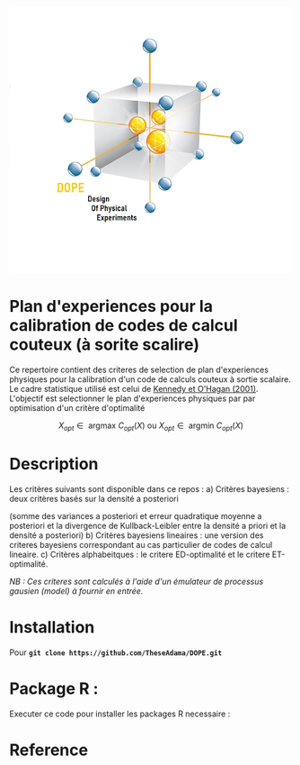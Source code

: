 
![Illustration du plan D-optimal](Graphiques/DOPEcal.jpg)

# Plan d'experiences pour la calibration de codes de calcul couteux (à sorite scalire)
Ce repertoire contient des criteres de selection de plan d'experiences physiques pour la calibration d'un code de calculs couteux à sortie scalaire.
Le cadre statistique utilisé est celui de [Kennedy et O'Hagan (2001)](https://www.asc.ohio-state.edu/statistics/comp_exp/jour.club/kennedy01.pdf).
L'objectif est selectionner le plan d'experiences physiques par par optimisation d'un critère d'optimalité

$$X_{opt} \in \text{ argmax } C_{opt}(X) \text{ ou } X_{opt} \in \text{ argmin } C_{opt}(X)$$

# Description
Les critères suivants sont disponible dans ce repos : 
a) Critères bayesiens : deux critères basés sur la densité a posteriori 

(somme des variances a posteriori et erreur quadratique moyenne a posteriori et la divergence de Kullback-Leibler entre la densité a priori et la densité 
a posteriori)
b)  Critères bayesiens lineaires : une version des criteres bayesiens correspondant au cas particulier de codes de calcul lineaire.
c) Critères alphabeitques : le critere ED-optimalité et le critere ET-optimalité.

*NB : Ces criteres sont calculés à l'aide d'un émulateur de processus gausien (*model*) à fournir en entrée.*

# Installation <a name="Install"></a>
Pour 
**``git clone https://github.com/TheseAdama/DOPE.git``**

# Package R : 
Executer ce code pour installer les packages R necessaire : 

# Reference
